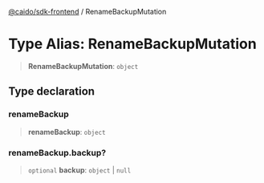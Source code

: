 [@caido/sdk-frontend](../index.md) / RenameBackupMutation

# Type Alias: RenameBackupMutation

> **RenameBackupMutation**: `object`

## Type declaration

### renameBackup

> **renameBackup**: `object`

### renameBackup.backup?

> `optional` **backup**: `object` \| `null`
